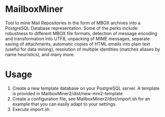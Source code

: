 MailboxMiner
============

Tool to mine Mail Repositories in the form of MBOX archives into a PostgreSQL Database
representation. Some of the perks include: robustness to different MBOX file formats,
detection of message encoding and transformation into UTF8, unpacking of MIME
messages, separate saving of attachments, automatic copies of HTML emails into plain
text (useful for data mining), resolution of multiple identities (matches aliases by
name heuristics), and many more.

Usage
====

1. Create a new template database on your PostgreSQL server. A template is provided in MailboxMiner2/dist/new-mm2-template
2. Create a configuration file, see MailboxMiner2/dist/import.sh for an example that you can easily adapt to your settings.
3. Execute import.sh